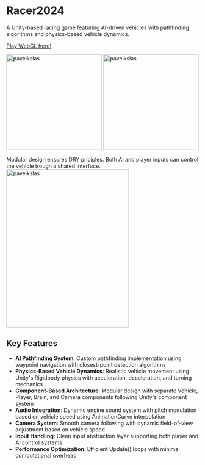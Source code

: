# Racer2024

A Unity-based racing game featuring AI-driven vehicles with pathfinding algorithms and physics-based vehicle dynamics.

[Play WebGL here!](https://play.unity.com/en/games/6e32a1e0-da7d-4134-9d21-86b9acf70cac/1)

<img height="250" alt="paveikslas" src="https://github.com/user-attachments/assets/12aca257-aa80-44a2-9e88-586d0569538e" />
<img height="250" alt="paveikslas" src="https://github.com/user-attachments/assets/ee0d7174-d9d4-4aa0-80d1-ff908532e010" />


Modular design ensures DRY priciples. Both AI and player inputs can control the vehicle trough a shared interface.
<img width="321" height="415" alt="paveikslas" src="https://github.com/user-attachments/assets/9a1c5685-f623-41c2-b6cb-fea6f0765d16" />

## Key Features

- **AI Pathfinding System**: Custom pathfinding implementation using waypoint navigation with closest-point detection algorithms
- **Physics-Based Vehicle Dynamics**: Realistic vehicle movement using Unity's Rigidbody physics with acceleration, deceleration, and turning mechanics
- **Component-Based Architecture**: Modular design with separate Vehicle, Player, Brain, and Camera components following Unity's component system
- **Audio Integration**: Dynamic engine sound system with pitch modulation based on vehicle speed using AnimationCurve interpolation
- **Camera System**: Smooth camera following with dynamic field-of-view adjustment based on vehicle speed
- **Input Handling**: Clean input abstraction layer supporting both player and AI control systems
- **Performance Optimization**: Efficient Update() loops with minimal computational overhead

